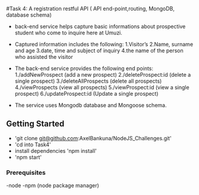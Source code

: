 #Task 4: A registration restful API ( API end-point,routing, MongoDB, database schema)

- back-end service helps capture basic informations about prospective student who come to inquire here at Umuzi.

- Captured information includes the following:
	1.Visitor’s 
	2.Name, surname and age
	3.date, time and subject of inquiry
	4.the name of the person who assisted the visitor

- The back-end service provides the following end points:
	1./addNewProspect (add a new prospect)
	2./deleteProspect:id (delete a single prospect)
	3./deleteAllProspects (delete all prospects)
	4./viewProspects (view all prospects)
	5./viewProspect:id (view a single prospect)
	6./updateProspect:id (Update a single prospect)

- The service uses Mongodb database and Mongoose schema.


## Getting Started
- 'git clone git@github.com:AxelBankuna/NodeJS_Challenges.git'
- 'cd into Task4'
- install dependencies 'npm install'
- 'npm start'

### Prerequisites
-node
-npm (node package manager)
